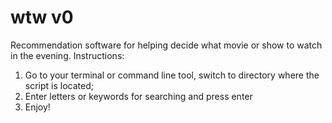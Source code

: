 # wtw v0
Recommendation software for helping decide what movie or show to watch in the evening.
Instructions:
1) Go to your terminal or command line tool, switch to directory where the script is located;
2) Enter letters or keywords for searching and press enter
3) Enjoy!
